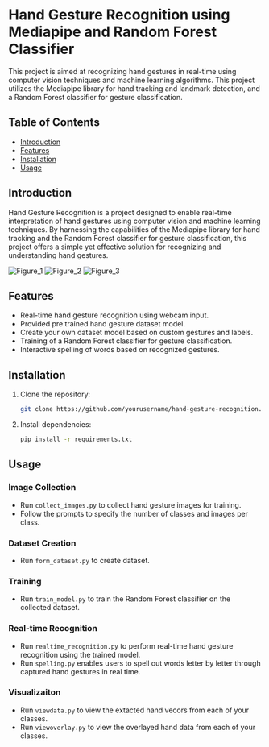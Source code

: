 # Hand Gesture Recognition using Mediapipe and Random Forest Classifier

This project is aimed at recognizing hand gestures in real-time using computer vision techniques and machine learning algorithms. This project utilizes the Mediapipe library for hand tracking and landmark detection, and a Random Forest classifier for gesture classification.

## Table of Contents

- [Introduction](#introduction)
- [Features](#features)
- [Installation](#installation)
- [Usage](#usage)

## Introduction

Hand Gesture Recognition is a project designed to enable real-time interpretation of hand gestures using computer vision and machine learning techniques. By harnessing the capabilities of the Mediapipe library for hand tracking and the Random Forest classifier for gesture classification, this project offers a simple yet effective solution for recognizing and understanding hand gestures.

![Figure_1](https://github.com/josephjquinn/asl-model/assets/81782398/651c56d5-bbc7-49d0-971b-fa75aba3a667)
![Figure_2](https://github.com/josephjquinn/asl-model/assets/81782398/9f25fc88-c3d2-4b69-933c-18239dc2dae2)
![Figure_3](https://github.com/josephjquinn/asl-model/assets/81782398/86428435-dec7-4268-a8ae-bc672fabcc3a)

## Features

- Real-time hand gesture recognition using webcam input.
- Provided pre trained hand gesture dataset model.
- Create your own dataset model based on custom gestures and labels.
- Training of a Random Forest classifier for gesture classification.
- Interactive spelling of words based on recognized gestures.

## Installation

1. Clone the repository:

   ```bash
   git clone https://github.com/yourusername/hand-gesture-recognition.git
   ```

2. Install dependencies:

   ```bash
   pip install -r requirements.txt
   ```

## Usage

### Image Collection

- Run `collect_images.py` to collect hand gesture images for training.
- Follow the prompts to specify the number of classes and images per class.

### Dataset Creation

- Run `form_dataset.py` to create dataset.

### Training

- Run `train_model.py` to train the Random Forest classifier on the collected dataset.

### Real-time Recognition

- Run `realtime_recognition.py` to perform real-time hand gesture recognition using the trained model.
- Run `spelling.py` enables users to spell out words letter by letter through captured hand gestures in real time.

### Visualizaiton

- Run `viewdata.py` to view the extacted hand vecors from each of your classes.
- Run `viewoverlay.py` to view the overlayed hand data from each of your classes.
